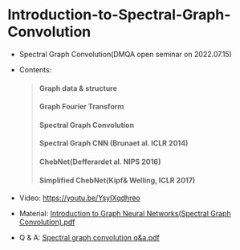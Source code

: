 # Introduction-to-Spectral-Graph-Convolution


- Spectral Graph Convolution(DMQA open seminar on 2022.07.15)

- Contents:
  >#### Graph data & structure<br/> 
  >#### Graph Fourier Transform<br/> 
  >#### Spectral Graph Convolution<br/> 
  >#### Spectral Graph CNN (Brunaet al. ICLR 2014)<br/> 
  >#### ChebNet(Defferardet al. NIPS 2016)<br/> 
  >#### Simplified ChebNet(Kipf& Welling, ICLR 2017)<br/> 


- Video: https://youtu.be/YsyIXqdhreo<br/>
- Material: [Introduction to Graph Neural Networks(Spectral Graph Convolution).pdf](https://github.com/Sangmann/Introduction-to-Spectral-Graph-Convolution/files/9299584/Introduction.to.Graph.Neural.Networks.Spectral.Graph.Convolution.pdf)<br/>
- Q & A: [Spectral graph convolution q&a.pdf](https://github.com/Sangmann/Introduction-to-Spectral-Graph-Convolution/files/9299599/Spectral.graph.convolution.q.a.pdf)
